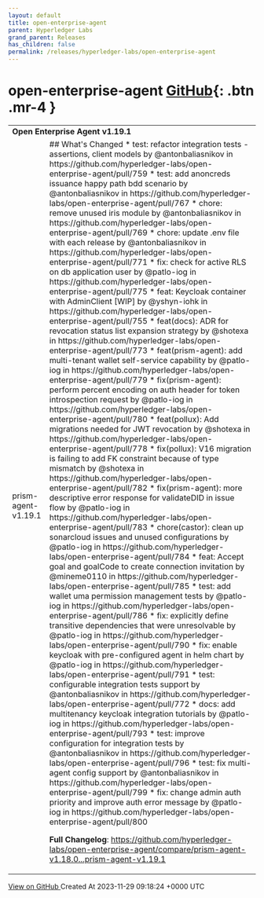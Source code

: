 ```yaml
---
layout: default
title: open-enterprise-agent
parent: Hyperledger Labs
grand_parent: Releases
has_children: false
permalink: /releases/hyperledger-labs/open-enterprise-agent
---
```


# open-enterprise-agent <span class="fs-3 right-align">[GitHub](https://github.com/hyperledger-labs/open-enterprise-agent){: .btn .mr-4 }</span>


<div>
    <table>
        <tr>
            <td colspan="2">
                <b>
                    Open Enterprise Agent v1.19.1
                </b>
            </td>
        </tr>
        <tr>
            <td>
                <span class="chip">
                    prism-agent-v1.19.1
                </span>
            </td>
            <td>
                ## What's Changed
* test: refactor integration tests - assertions, client models by @antonbaliasnikov in https://github.com/hyperledger-labs/open-enterprise-agent/pull/759
* test: add anoncreds issuance happy path bdd scenario by @antonbaliasnikov in https://github.com/hyperledger-labs/open-enterprise-agent/pull/767
* chore: remove unused iris module by @antonbaliasnikov in https://github.com/hyperledger-labs/open-enterprise-agent/pull/769
* chore: update .env file with each release by @antonbaliasnikov in https://github.com/hyperledger-labs/open-enterprise-agent/pull/771
* fix: check for active RLS on db application user by @patlo-iog in https://github.com/hyperledger-labs/open-enterprise-agent/pull/775
* feat: Keycloak container with AdminClient [WIP] by @yshyn-iohk in https://github.com/hyperledger-labs/open-enterprise-agent/pull/755
* feat(docs): ADR for revocation status list expansion strategy by @shotexa in https://github.com/hyperledger-labs/open-enterprise-agent/pull/773
* feat(prism-agent): add multi-tenant wallet self-service capability by @patlo-iog in https://github.com/hyperledger-labs/open-enterprise-agent/pull/779
* fix(prism-agent): perform percent encoding on auth header for token introspection request by @patlo-iog in https://github.com/hyperledger-labs/open-enterprise-agent/pull/780
* feat(pollux): Add migrations needed for JWT revocation by @shotexa in https://github.com/hyperledger-labs/open-enterprise-agent/pull/778
* fix(pollux): V16 migration is failing to add FK constraint because of type mismatch by @shotexa in https://github.com/hyperledger-labs/open-enterprise-agent/pull/782
* fix(prism-agent): more descriptive error response for validateDID in issue flow by @patlo-iog in https://github.com/hyperledger-labs/open-enterprise-agent/pull/783
* chore(castor): clean up sonarcloud issues and unused configurations by @patlo-iog in https://github.com/hyperledger-labs/open-enterprise-agent/pull/784
* feat: Accept goal and goalCode to create connection invitation  by @mineme0110 in https://github.com/hyperledger-labs/open-enterprise-agent/pull/785
* test: add wallet uma permission management tests by @patlo-iog in https://github.com/hyperledger-labs/open-enterprise-agent/pull/786
* fix: explicitly define transitive dependencies that were unresolvable by @patlo-iog in https://github.com/hyperledger-labs/open-enterprise-agent/pull/790
* fix: enable keycloak with pre-configured agent in helm chart by @patlo-iog in https://github.com/hyperledger-labs/open-enterprise-agent/pull/791
* test: configurable integration tests support by @antonbaliasnikov in https://github.com/hyperledger-labs/open-enterprise-agent/pull/772
* docs: add multitenancy keycloak integration tutorials by @patlo-iog in https://github.com/hyperledger-labs/open-enterprise-agent/pull/793
* test: improve configuration for integration tests by @antonbaliasnikov in https://github.com/hyperledger-labs/open-enterprise-agent/pull/796
* test: fix multi-agent config support by @antonbaliasnikov in https://github.com/hyperledger-labs/open-enterprise-agent/pull/799
* fix: change admin auth priority and improve auth error message by @patlo-iog in https://github.com/hyperledger-labs/open-enterprise-agent/pull/800


**Full Changelog**: https://github.com/hyperledger-labs/open-enterprise-agent/compare/prism-agent-v1.18.0...prism-agent-v1.19.1
            </td>
        </tr>
    </table>
    <a href="https://github.com/hyperledger-labs/open-enterprise-agent/releases/tag/prism-agent-v1.19.1" class=".btn">
        View on GitHub
    </a>
    <span class="right-align">
        Created At 2023-11-29 09:18:24 +0000 UTC
    </span>
</div>

